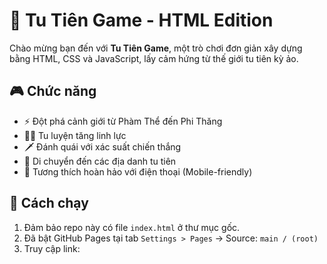 # 🌌 Tu Tiên Game - HTML Edition

Chào mừng bạn đến với **Tu Tiên Game**, một trò chơi đơn giản xây dựng bằng HTML, CSS và JavaScript, lấy cảm hứng từ thế giới tu tiên kỳ ảo.

## 🎮 Chức năng

- ⚡ Đột phá cảnh giới từ Phàm Thể đến Phi Thăng
- 🧘‍♂️ Tu luyện tăng linh lực
- 🗡️ Đánh quái với xác suất chiến thắng
- 📍 Di chuyển đến các địa danh tu tiên
- 📱 Tương thích hoàn hảo với điện thoại (Mobile-friendly)

## 🚀 Cách chạy

1. Đảm bảo repo này có file `index.html` ở thư mục gốc.
2. Đã bật GitHub Pages tại tab `Settings > Pages` → Source: `main / (root)`
3. Truy cập link:
